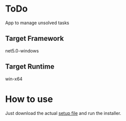 # ToDo
App to manage unsolved tasks

## Target Framework
net5.0-windows

## Target Runtime
win-x64

# How to use
Just download the actual [setup file](.Setup/ToDoSetup/ToDo_setup_1.0.0.0.exe) and run the installer.
